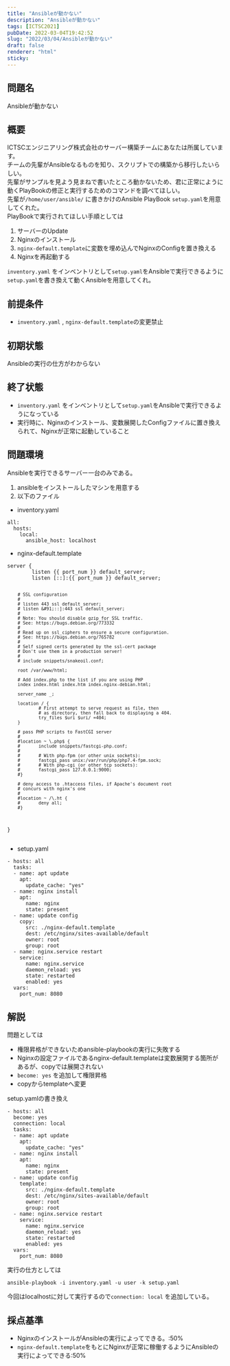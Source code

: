 ```yaml
---
title: "Ansibleが動かない"
description: "Ansibleが動かない"
tags: [ICTSC2021]
pubDate: 2022-03-04T19:42:52
slug: "2022/03/04/Ansibleが動かない"
draft: false
renderer: "html"
sticky: 
---
```



<h2>問題名</h2>



<p>Ansibleが動かない</p>



<h2>概要</h2>



<p>ICTSCエンジニアリング株式会社のサーバー構築チームにあなたは所属しています。  <br> チームの先輩がAnsibleなるものを知り、スクリプトでの構築から移行したいらしい。  <br> 先輩がサンプルを見よう見まねで書いたところ動かないため、君に正常にように動くPlayBookの修正と実行するためのコマンドを調べてほしい。  <br> 先輩が<code>/home/user/ansible/</code> に書きかけのAnsible PlayBook <code>setup.yaml</code>を用意してくれた。  <br> PlayBookで実行されてほしい手順としては</p>



<ol><li>サーバーのUpdate</li><li>Nginxのインストール</li><li><code>nginx-default.template</code>に変数を埋め込んでNginxのConfigを置き換える</li><li>Nginxを再起動する</li></ol>



<p><code>inventory.yaml</code> をインベントリとして<code>setup.yaml</code>をAnsibleで実行できるように<code>setup.yaml</code>を書き換えて動くAnsibleを用意してくれ。</p>



<h2>前提条件</h2>



<ul><li><code>inventory.yaml</code> , <code>nginx-default.template</code>の変更禁止</li></ul>



<h2>初期状態</h2>



<p>Ansibleの実行の仕方がわからない</p>



<h2>終了状態</h2>



<ul><li><code>inventory.yaml</code> をインベントリとして<code>setup.yaml</code>をAnsibleで実行できるようになっている</li><li>実行時に、Nginxのインストール、変数展開したConfigファイルに置き換えられて、Nginxが正常に起動していること</li></ul>



<h2>問題環境</h2>



<p>Ansibleを実行できるサーバー一台のみである。</p>



<ol><li>ansibleをインストールしたマシンを用意する</li><li>以下のファイル</li></ol>



<ul><li>inventory.yaml</li></ul>


<div class="wp-block-syntaxhighlighter-code "><pre class="brush: plain; title: ; title: ; notranslate" title=""><code>all:
  hosts:
    local:
      ansible_host: localhost</code></pre></div>


<ul><li>nginx-default.template</li></ul>


<div class="wp-block-syntaxhighlighter-code "><pre class="brush: plain; title: ; title: ; notranslate" title=""><code>server {
        listen {{ port_num }} default_server;
        listen &#91;::]:{{ port_num }} default_server;

        # SSL configuration
        #
        # listen 443 ssl default_server;
        # listen &#91;::]:443 ssl default_server;
        #
        # Note: You should disable gzip for SSL traffic.
        # See: https://bugs.debian.org/773332
        #
        # Read up on ssl_ciphers to ensure a secure configuration.
        # See: https://bugs.debian.org/765782
        #
        # Self signed certs generated by the ssl-cert package
        # Don't use them in a production server!
        #
        # include snippets/snakeoil.conf;

        root /var/www/html;

        # Add index.php to the list if you are using PHP
        index index.html index.htm index.nginx-debian.html;

        server_name _;

        location / {
                # First attempt to serve request as file, then
                # as directory, then fall back to displaying a 404.
                try_files $uri $uri/ =404;
        }

        # pass PHP scripts to FastCGI server
        #
        #location ~ \.php$ {
        #       include snippets/fastcgi-php.conf;
        #
        #       # With php-fpm (or other unix sockets):
        #       fastcgi_pass unix:/var/run/php/php7.4-fpm.sock;
        #       # With php-cgi (or other tcp sockets):
        #       fastcgi_pass 127.0.0.1:9000;
        #}

        # deny access to .htaccess files, if Apache's document root
        # concurs with nginx's one
        #
        #location ~ /\.ht {
        #       deny all;
        #}
}</code></pre></div>


<ul><li>setup.yaml</li></ul>


<div class="wp-block-syntaxhighlighter-code "><pre class="brush: plain; title: ; title: ; notranslate" title=""><code>- hosts: all
  tasks:
  - name: apt update
    apt:
      update_cache: &quot;yes&quot;
  - name: nginx install
    apt:
      name: nginx
      state: present
  - name: update config
    copy:
      src: ./nginx-default.template
      dest: /etc/nginx/sites-available/default
      owner: root
      group: root
  - name: nginx.service restart
    service:
      name: nginx.service
      daemon_reload: yes
      state: restarted
      enabled: yes
  vars:
    port_num: 8080</code></pre></div>


<h2>解説</h2>



<p>問題としては</p>



<ul><li>権限昇格ができないためansible-playbookの実行に失敗する</li><li>Nginxの設定ファイルであるnginx-default.templateは変数展開する箇所があるが、copyでは展開されない</li><li><code>become: yes</code> を追加して権限昇格</li><li>copyからtemplateへ変更</li></ul>



<p>setup.yamlの書き換え</p>


<div class="wp-block-syntaxhighlighter-code "><pre class="brush: plain; title: ; title: ; notranslate" title=""><code>- hosts: all
  become: yes
  connection: local
  tasks:
  - name: apt update
    apt:
      update_cache: &quot;yes&quot;
  - name: nginx install
    apt:
      name: nginx
      state: present
  - name: update config
    template:
      src: ./nginx-default.template
      dest: /etc/nginx/sites-available/default
      owner: root
      group: root
  - name: nginx.service restart
    service:
      name: nginx.service
      daemon_reload: yes
      state: restarted
      enabled: yes
  vars:
    port_num: 8080</code></pre></div>


<p>実行の仕方としては</p>


<div class="wp-block-syntaxhighlighter-code "><pre class="brush: plain; title: ; title: ; notranslate" title=""><code>ansible-playbook -i inventory.yaml -u user -k setup.yaml</code></pre></div>


<p>今回はlocalhostに対して実行するので<code>connection: local</code> を追加している。</p>



<h2>採点基準</h2>



<ul><li>NginxのインストールがAnsibleの実行によってできる。:50%</li><li><code>nginx-default.template</code>をもとにNginxが正常に稼働するようにAnsibleの実行によってできる:50%</li></ul>
